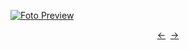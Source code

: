 [![Foto Preview](preview/n910.avif)](https://20essentials.github.io/project-000-910)

<div align="center" style="display: flex; justify-content: center;">
  <a  href="https://github.com/20essentials/project-000-909" target="_blank">&#8592;</a>
  &nbsp;&nbsp;
  <a  href="https://github.com/20essentials/project-000-911" target="_blank">&#8594;</a>
</div>
